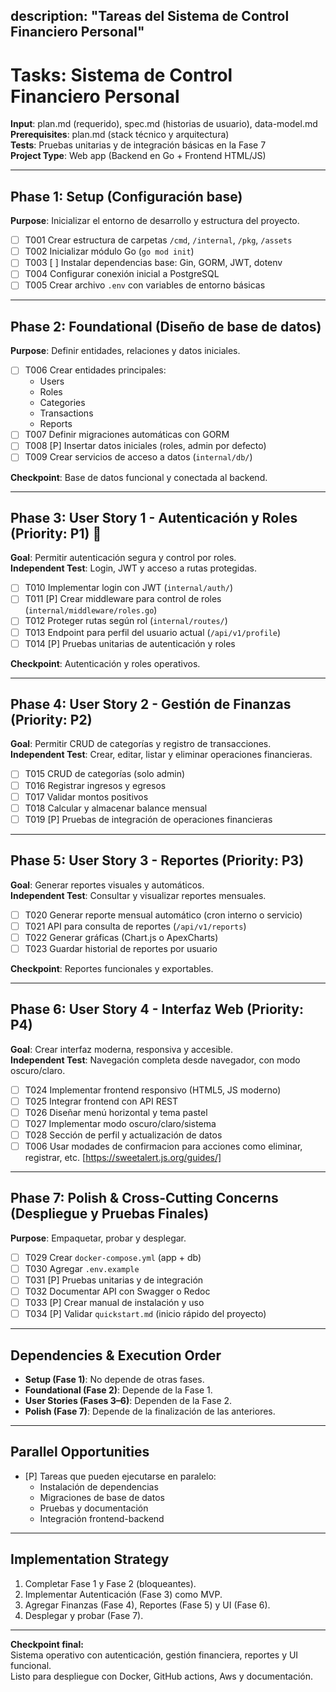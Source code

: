 description: "Tareas del Sistema de Control Financiero Personal"
---

# Tasks: Sistema de Control Financiero Personal

**Input**: plan.md (requerido), spec.md (historias de usuario), data-model.md  
**Prerequisites**: plan.md (stack técnico y arquitectura)  
**Tests**: Pruebas unitarias y de integración básicas en la Fase 7  
**Project Type**: Web app (Backend en Go + Frontend HTML/JS)

---

## Phase 1: Setup (Configuración base)

**Purpose**: Inicializar el entorno de desarrollo y estructura del proyecto.

- [ ] T001 Crear estructura de carpetas `/cmd`, `/internal`, `/pkg`, `/assets`
- [ ] T002 Inicializar módulo Go (`go mod init`)
- [ ] T003 [ ] Instalar dependencias base: Gin, GORM, JWT, dotenv
- [ ] T004 Configurar conexión inicial a PostgreSQL
- [ ] T005 Crear archivo `.env` con variables de entorno básicas

---

## Phase 2: Foundational (Diseño de base de datos)

**Purpose**: Definir entidades, relaciones y datos iniciales.

- [ ] T006 Crear entidades principales:
  - Users  
  - Roles  
  - Categories  
  - Transactions  
  - Reports
- [ ] T007 Definir migraciones automáticas con GORM
- [ ] T008 [P] Insertar datos iniciales (roles, admin por defecto)
- [ ] T009 Crear servicios de acceso a datos (`internal/db/`)

**Checkpoint**: Base de datos funcional y conectada al backend.

---

## Phase 3: User Story 1 - Autenticación y Roles (Priority: P1) 🎯

**Goal**: Permitir autenticación segura y control por roles.  
**Independent Test**: Login, JWT y acceso a rutas protegidas.

- [ ] T010 Implementar login con JWT (`internal/auth/`)
- [ ] T011 [P] Crear middleware para control de roles (`internal/middleware/roles.go`)
- [ ] T012 Proteger rutas según rol (`internal/routes/`)
- [ ] T013 Endpoint para perfil del usuario actual (`/api/v1/profile`)
- [ ] T014 [P] Pruebas unitarias de autenticación y roles

**Checkpoint**: Autenticación y roles operativos.

---

## Phase 4: User Story 2 - Gestión de Finanzas (Priority: P2)

**Goal**: Permitir CRUD de categorías y registro de transacciones.  
**Independent Test**: Crear, editar, listar y eliminar operaciones financieras.

- [ ] T015 CRUD de categorías (solo admin)
- [ ] T016 Registrar ingresos y egresos
- [ ] T017 Validar montos positivos
- [ ] T018 Calcular y almacenar balance mensual
- [ ] T019 [P] Pruebas de integración de operaciones financieras

---

## Phase 5: User Story 3 - Reportes (Priority: P3)

**Goal**: Generar reportes visuales y automáticos.  
**Independent Test**: Consultar y visualizar reportes mensuales.

- [ ] T020 Generar reporte mensual automático (cron interno o servicio)
- [ ] T021 API para consulta de reportes (`/api/v1/reports`)
- [ ] T022 Generar gráficas (Chart.js o ApexCharts)
- [ ] T023 Guardar historial de reportes por usuario

**Checkpoint**: Reportes funcionales y exportables.

---

## Phase 6: User Story 4 - Interfaz Web (Priority: P4)

**Goal**: Crear interfaz moderna, responsiva y accesible.  
**Independent Test**: Navegación completa desde navegador, con modo oscuro/claro.

- [ ] T024 Implementar frontend responsivo (HTML5, JS moderno)
- [ ] T025 Integrar frontend con API REST
- [ ] T026 Diseñar menú horizontal y tema pastel
- [ ] T027 Implementar modo oscuro/claro/sistema
- [ ] T028 Sección de perfil y actualización de datos
- [ ] T006 Usar modades de confirmacion para acciones como eliminar, registrar, etc. [https://sweetalert.js.org/guides/]
---

## Phase 7: Polish & Cross-Cutting Concerns (Despliegue y Pruebas Finales)

**Purpose**: Empaquetar, probar y desplegar.

- [ ] T029 Crear `docker-compose.yml` (app + db)
- [ ] T030 Agregar `.env.example`
- [ ] T031 [P] Pruebas unitarias y de integración
- [ ] T032 Documentar API con Swagger o Redoc
- [ ] T033 [P] Crear manual de instalación y uso
- [ ] T034 [P] Validar `quickstart.md` (inicio rápido del proyecto)

---

## Dependencies & Execution Order

- **Setup (Fase 1)**: No depende de otras fases.  
- **Foundational (Fase 2)**: Depende de la Fase 1.  
- **User Stories (Fases 3–6)**: Dependen de la Fase 2.  
- **Polish (Fase 7)**: Depende de la finalización de las anteriores.

---

## Parallel Opportunities

- [P] Tareas que pueden ejecutarse en paralelo:
  - Instalación de dependencias  
  - Migraciones de base de datos  
  - Pruebas y documentación  
  - Integración frontend-backend

---

## Implementation Strategy

1. Completar Fase 1 y Fase 2 (bloqueantes).  
2. Implementar Autenticación (Fase 3) como MVP.  
3. Agregar Finanzas (Fase 4), Reportes (Fase 5) y UI (Fase 6).  
4. Desplegar y probar (Fase 7).

---

**Checkpoint final:**  
Sistema operativo con autenticación, gestión financiera, reportes y UI funcional.  
Listo para despliegue con Docker, GitHub actions, Aws y documentación.
